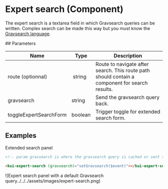 # Expert search (Component)

The expert search is a textarea field in which Gravsearch queries can be written. Complex search can be made this way but you must know the [Gravsearch language](https://docs.knora.org/paradox/03-apis/api-v2/query-language.html).

## Parameters

Name | Type | Description
--- | --- | ---
route (optionnal) | string | Route to navigate after search. This route path should contain a component for search results.
gravsearch | string | Send the gravsearch query back.
toggleExpertSearchForm | boolean | Trigger toggle for extended search form.

## Examples

Extended search panel

```html
<!-- param gravsearch is where the gravsearch query is cached or sent to Knora -->

<kui-expert-search (gravsearch)="setGravsearch($event)"></kui-expert-search>
```

![Expert search panel with a default Gravsearch query../../../assets/images/expert-search.png)
